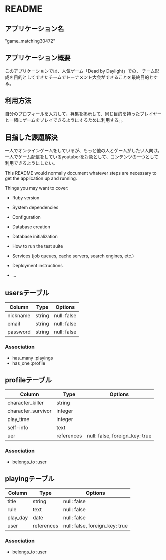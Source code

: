 # README

## アプリケーション名
"game_matching30472"

## アプリケーション概要
このアプリケーションでは、人気ゲーム「Dead by Daylight」での、
チーム形成を目的としてできたチームでトーナメント大会ができることを最終目的とする。

## 利用方法
自分のプロフィールを入力して、募集を掲示して、同じ目的を持ったプレイヤーと一緒にゲームをプレイできるようにするために利用する。。

## 目指した課題解決
一人でオンラインゲームをしているが、もっと他の人とゲームがしたい人向け。
一人でゲーム配信をしているyoutuberを対象として、コンテンツの一つとして利用できるようにしたい。



This README would normally document whatever steps are necessary to get the
application up and running.

Things you may want to cover:

* Ruby version

* System dependencies

* Configuration

* Database creation

* Database initialization

* How to run the test suite

* Services (job queues, cache servers, search engines, etc.)

* Deployment instructions

* ...

## usersテーブル
| Column             | Type    | Options     |
| ------------------ | ------- | ----------- |
| nickname           | string  | null: false |
| email              | string  | null: false |
| password           | string  | null: false |

### Association
- has_many :playings
- has_one :profile

## profileテーブル
| Column             | Type       | Options                        |
| ------------------ | ---------- | ------------------------------ |
| character_killer   | string     |                                |
| character_survivor | integer    |                                |
| play_time          | integer    |                                |
| self-info          | text       |                                |
| uer                | references | null: false, foreign_key: true |

### Association
- belongs_to :user

## playingテーブル
| Column   | Type       | Options                        |
| -------- | ---------- | ------------------------------ |
| title    | string     | null: false                    |
| rule     | text       | null: false                    |
| play_day | date       | null: false                    |
| user     | references | null: false, foreign_key: true |

### Association
- belongs_to :user


